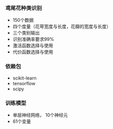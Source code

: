 ### 鸢尾花种类识别
- 150个数据
- 四个度量（花萼宽度与长度，花瓣的宽度与长度）
- 三个类别输出
- 识别准确率要求99%
- 激活函数选择与使用
- 代价函数选择与使用

### 依赖包
- scikit-learn
- tensorflow
- scipy

### 训练模型
- 单层神经网络， 10个神经元
- 61个变量
